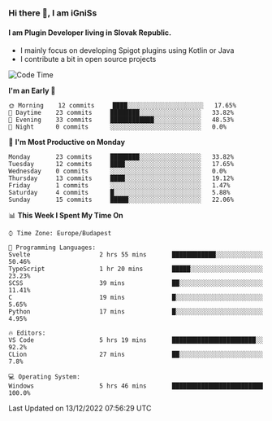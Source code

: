 ### Hi there 👋, I am iGniSs

#### I am Plugin Developer living in Slovak Republic.
- I mainly focus on developing Spigot plugins using Kotlin or Java
- I contribute a bit in open source projects

<!--START_SECTION:waka-->
![Code Time](http://img.shields.io/badge/Code%20Time-982%20hrs%203%20mins-blue)

**I'm an Early 🐤** 

```text
🌞 Morning    12 commits     ████░░░░░░░░░░░░░░░░░░░░░   17.65% 
🌆 Daytime    23 commits     ████████░░░░░░░░░░░░░░░░░   33.82% 
🌃 Evening    33 commits     ████████████░░░░░░░░░░░░░   48.53% 
🌙 Night      0 commits      ░░░░░░░░░░░░░░░░░░░░░░░░░   0.0%

```
📅 **I'm Most Productive on Monday** 

```text
Monday       23 commits     ████████░░░░░░░░░░░░░░░░░   33.82% 
Tuesday      12 commits     ████░░░░░░░░░░░░░░░░░░░░░   17.65% 
Wednesday    0 commits      ░░░░░░░░░░░░░░░░░░░░░░░░░   0.0% 
Thursday     13 commits     ████░░░░░░░░░░░░░░░░░░░░░   19.12% 
Friday       1 commits      ░░░░░░░░░░░░░░░░░░░░░░░░░   1.47% 
Saturday     4 commits      █░░░░░░░░░░░░░░░░░░░░░░░░   5.88% 
Sunday       15 commits     █████░░░░░░░░░░░░░░░░░░░░   22.06%

```


📊 **This Week I Spent My Time On** 

```text
⌚︎ Time Zone: Europe/Budapest

💬 Programming Languages: 
Svelte                   2 hrs 55 mins       ████████████░░░░░░░░░░░░░   50.46% 
TypeScript               1 hr 20 mins        █████░░░░░░░░░░░░░░░░░░░░   23.23% 
SCSS                     39 mins             ██░░░░░░░░░░░░░░░░░░░░░░░   11.41% 
C                        19 mins             █░░░░░░░░░░░░░░░░░░░░░░░░   5.65% 
Python                   17 mins             █░░░░░░░░░░░░░░░░░░░░░░░░   4.95%

🔥 Editors: 
VS Code                  5 hrs 19 mins       ███████████████████████░░   92.2% 
CLion                    27 mins             ██░░░░░░░░░░░░░░░░░░░░░░░   7.8%

💻 Operating System: 
Windows                  5 hrs 46 mins       █████████████████████████   100.0%

```


 Last Updated on 13/12/2022 07:56:29 UTC
<!--END_SECTION:waka-->